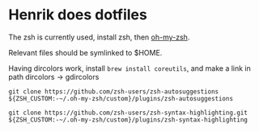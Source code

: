 # Henrik does dotfiles
The zsh is currently used, install zsh, then [oh-my-zsh](https://github.com/ohmyzsh/ohmyzsh).

Relevant files should be symlinked to $HOME.


Having dircolors work, install `brew install coreutils`, and make a link in path dircolors ->
gdircolors




```
git clone https://github.com/zsh-users/zsh-autosuggestions ${ZSH_CUSTOM:-~/.oh-my-zsh/custom}/plugins/zsh-autosuggestions
```

```
git clone https://github.com/zsh-users/zsh-syntax-highlighting.git ${ZSH_CUSTOM:-~/.oh-my-zsh/custom}/plugins/zsh-syntax-highlighting
```
